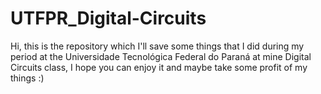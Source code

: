 # UTFPR_Digital-Circuits
Hi, this is the repository which I'll save some things that I did during my period at the Universidade Tecnológica Federal do Paraná at mine Digital Circuits class, I hope you can enjoy it and maybe take some profit of my things :)
